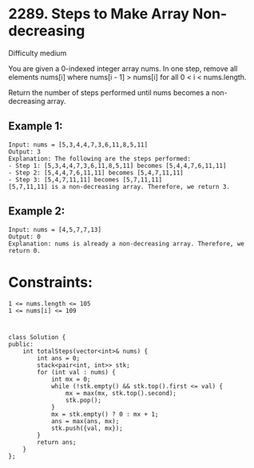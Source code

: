 # 2289. Steps to Make Array Non-decreasing
Difficulty medium

You are given a 0-indexed integer array nums. In one step, remove all elements nums[i] where nums[i - 1] > nums[i] for all 0 < i < nums.length.

Return the number of steps performed until nums becomes a non-decreasing array.


## Example 1:
```
Input: nums = [5,3,4,4,7,3,6,11,8,5,11]
Output: 3
Explanation: The following are the steps performed:
- Step 1: [5,3,4,4,7,3,6,11,8,5,11] becomes [5,4,4,7,6,11,11]
- Step 2: [5,4,4,7,6,11,11] becomes [5,4,7,11,11]
- Step 3: [5,4,7,11,11] becomes [5,7,11,11]
[5,7,11,11] is a non-decreasing array. Therefore, we return 3.
```


## Example 2:
```
Input: nums = [4,5,7,7,13]
Output: 0
Explanation: nums is already a non-decreasing array. Therefore, we return 0.
```


# Constraints:
```
1 <= nums.length <= 105
1 <= nums[i] <= 109
```


#
```
class Solution {
public:
    int totalSteps(vector<int>& nums) {
        int ans = 0;
        stack<pair<int, int>> stk;
        for (int val : nums) {
            int mx = 0;
            while (!stk.empty() && stk.top().first <= val) {
                mx = max(mx, stk.top().second);
                stk.pop();
            }
            mx = stk.empty() ? 0 : mx + 1;
            ans = max(ans, mx);
            stk.push({val, mx});
        }
        return ans;
    }
};
```

